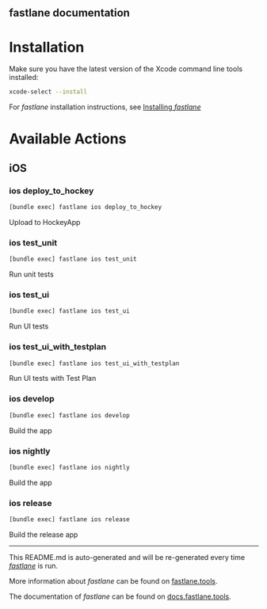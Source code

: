 fastlane documentation
----

# Installation

Make sure you have the latest version of the Xcode command line tools installed:

```sh
xcode-select --install
```

For _fastlane_ installation instructions, see [Installing _fastlane_](https://docs.fastlane.tools/#installing-fastlane)

# Available Actions

## iOS

### ios deploy_to_hockey

```sh
[bundle exec] fastlane ios deploy_to_hockey
```

Upload to HockeyApp

### ios test_unit

```sh
[bundle exec] fastlane ios test_unit
```

Run unit tests

### ios test_ui

```sh
[bundle exec] fastlane ios test_ui
```

Run UI tests

### ios test_ui_with_testplan

```sh
[bundle exec] fastlane ios test_ui_with_testplan
```

Run UI tests with Test Plan

### ios develop

```sh
[bundle exec] fastlane ios develop
```

Build the app

### ios nightly

```sh
[bundle exec] fastlane ios nightly
```

Build the app

### ios release

```sh
[bundle exec] fastlane ios release
```

Build the release app

----

This README.md is auto-generated and will be re-generated every time [_fastlane_](https://fastlane.tools) is run.

More information about _fastlane_ can be found on [fastlane.tools](https://fastlane.tools).

The documentation of _fastlane_ can be found on [docs.fastlane.tools](https://docs.fastlane.tools).
